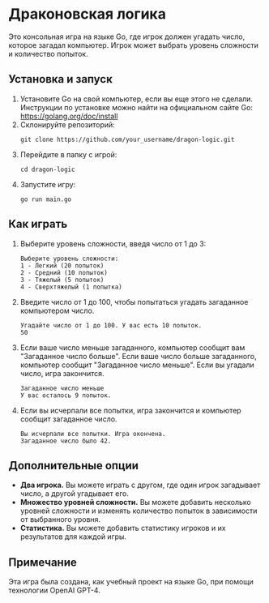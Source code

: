 # Драконовская логика
Это консольная игра на языке Go, где игрок должен угадать число, которое загадал компьютер. Игрок может выбрать уровень сложности и количество попыток.

## Установка и запуск
1. Установите Go на свой компьютер, если вы еще этого не сделали. Инструкции по установке можно найти на официальном сайте Go: https://golang.org/doc/install
2. Склонируйте репозиторий:
    ```
    git clone https://github.com/your_username/dragon-logic.git
    ```
3. Перейдите в папку с игрой:
    ```
    cd dragon-logic
    ```
4. Запустите игру:
    ```
    go run main.go
    ```

## Как играть
1. Выберите уровень сложности, введя число от 1 до 3:
    ```
    Выберите уровень сложности:
    1 - Легкий (20 попыток)
    2 - Средний (10 попыток)
    3 - Тяжелый (5 попыток)
    4 - Сверхтяжелый (1 попытка)
    ```
2. Введите число от 1 до 100, чтобы попытаться угадать загаданное компьютером число.
    ```
    Угадайте число от 1 до 100. У вас есть 10 попыток.
    50
    ```
3. Если ваше число меньше загаданного, компьютер сообщит вам "Загаданное число больше". Если ваше число больше загаданного, компьютер сообщит "Загаданное число меньше". Если вы угадали число, игра закончится.
    ```
    Загаданное число меньше
    У вас осталось 9 попыток.
    ```
4. Если вы исчерпали все попытки, игра закончится и компьютер сообщит загаданное число.
    ```
    Вы исчерпали все попытки. Игра окончена.
    Загаданное число было 42.
    ```

## Дополнительные опции
* **Два игрока.** Вы можете играть с другом, где один игрок загадывает число, а другой угадывает его.
* **Множество уровней сложности.** Вы можете добавить несколько уровней сложности и изменять количество попыток в зависимости от выбранного уровня.
* **Статистика.** Вы можете добавить статистику игроков и их результатов для каждой игры.

## Примечание
Эта игра была создана, как учебный проект на языке Go, при помощи технологии OpenAI GPT-4.
